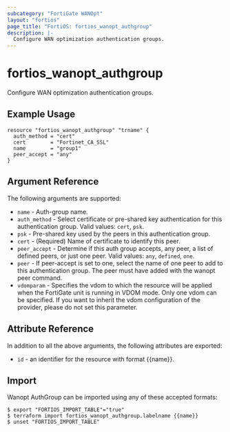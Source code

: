 ```yaml
---
subcategory: "FortiGate WANOpt"
layout: "fortios"
page_title: "FortiOS: fortios_wanopt_authgroup"
description: |-
  Configure WAN optimization authentication groups.
---
```


# fortios_wanopt_authgroup
Configure WAN optimization authentication groups.

## Example Usage

```hcl
resource "fortios_wanopt_authgroup" "trname" {
  auth_method = "cert"
  cert        = "Fortinet_CA_SSL"
  name        = "group1"
  peer_accept = "any"
}
```

## Argument Reference

The following arguments are supported:

* `name` - Auth-group name.
* `auth_method` - Select certificate or pre-shared key authentication for this authentication group. Valid values: `cert`, `psk`.
* `psk` - Pre-shared key used by the peers in this authentication group.
* `cert` - (Required) Name of certificate to identify this peer.
* `peer_accept` - Determine if this auth group accepts, any peer, a list of defined peers, or just one peer. Valid values: `any`, `defined`, `one`.
* `peer` - If peer-accept is set to one, select the name of one peer to add to this authentication group. The peer must have added with the wanopt peer command.
* `vdomparam` - Specifies the vdom to which the resource will be applied when the FortiGate unit is running in VDOM mode. Only one vdom can be specified. If you want to inherit the vdom configuration of the provider, please do not set this parameter.


## Attribute Reference

In addition to all the above arguments, the following attributes are exported:
* `id` - an identifier for the resource with format {{name}}.

## Import

Wanopt AuthGroup can be imported using any of these accepted formats:
```
$ export "FORTIOS_IMPORT_TABLE"="true"
$ terraform import fortios_wanopt_authgroup.labelname {{name}}
$ unset "FORTIOS_IMPORT_TABLE"
```
